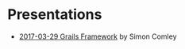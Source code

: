 # Presentations

* [2017-03-29 Grails Framework](https://www.canva.com/design/DACOoRsrzrY/BRmyUUGfkxEo6YO_pVXWlw/view?website) by Simon Comley
